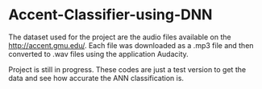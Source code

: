 # Accent-Classifier-using-DNN
The dataset used for the project are the audio files available on the http://accent.gmu.edu/. Each file was downloaded as a .mp3 file and then converted to .wav files using the application Audacity.

Project is still in progress. These codes are just a test version to get the data and see how accurate the ANN classification is.
